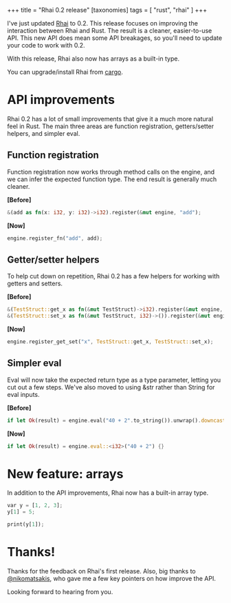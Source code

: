 +++
title = "Rhai 0.2 release"
[taxonomies]
tags = [ "rust", "rhai" ]
+++

I've just updated [Rhai](https://github.com/sophiajt/rhai) to 0.2. This release focuses on improving the interaction between Rhai and Rust. The result is a cleaner, easier-to-use API. This new API does mean some API breakages, so you'll need to update your code to work with 0.2.

With this release, Rhai also now has arrays as a built-in type.

You can upgrade/install Rhai from [cargo](https://crates.io/crates/rhai).

# API improvements

Rhai 0.2 has a lot of small improvements that give it a much more natural feel in Rust. The main three areas are function registration, getters/setter helpers, and simpler eval.

## Function registration

Function registration now works through method calls on the engine, and we can infer the expected function type. The end result is generally much cleaner.

**[Before]**

```rust
&(add as fn(x: i32, y: i32)->i32).register(&mut engine, "add");
```

**[Now]**

```rust
engine.register_fn("add", add);
```

## Getter/setter helpers

To help cut down on repetition, Rhai 0.2 has a few helpers for working with getters and setters.

**[Before]**

```rust
&(TestStruct::get_x as fn(&mut TestStruct)->i32).register(&mut engine, "get$x");
&(TestStruct::set_x as fn(&mut TestStruct, i32)->()).register(&mut engine, "set$x");
```

**[Now]**

```rust
engine.register_get_set("x", TestStruct::get_x, TestStruct::set_x);
```

## Simpler eval

Eval will now take the expected return type as a type parameter, letting you cut out a few steps. We've also moved to using &str rather than String for eval inputs.

**[Before]**

```rust
if let Ok(result) = engine.eval("40 + 2".to_string()).unwrap().downcast::<i32>() {}
```

**[Now]**

```rust
if let Ok(result) = engine.eval::<i32>("40 + 2") {}
```

# New feature: arrays

In addition to the API improvements, Rhai now has a built-in array type.

```rust
var y = [1, 2, 3];
y[1] = 5;

print(y[1]);
```

# Thanks!

Thanks for the feedback on Rhai's first release. Also, big thanks to [@nikomatsakis](https://twitter.com/nikomatsakis), who gave me a few key pointers on how improve the API.

Looking forward to hearing from you.

